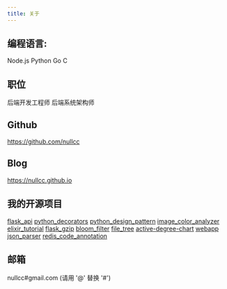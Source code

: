 ```yaml
---
title: 关于
---
```


## 编程语言:

Node.js
Python
Go
C

## 职位

后端开发工程师
后端系统架构师

## Github

https://github.com/nullcc

## Blog

https://nullcc.github.io
    
## 我的开源项目

[flask_api](https://github.com/nullcc/flask_api)
[python_decorators](https://github.com/nullcc/python_decorators)
[python_design_pattern](https://github.com/nullcc/python_design_pattern)
[image_color_analyzer](https://github.com/nullcc/image_color_analyzer)
[elixir_tutorial](https://github.com/nullcc/elixir_tutorial)
[flask_gzip](https://github.com/nullcc/flask_gzip)
[bloom_filter](https://github.com/nullcc/bloom_filter)
[file_tree](https://github.com/nullcc/file_tree)
[active-degree-chart](https://github.com/nullcc/active-degree-chart)
[webapp](https://github.com/nullcc/webapp)
[json_parser](https://github.com/nullcc/json_parser)
[redis_code_annotation](https://github.com/nullcc/redis_code_annotation)
              
## 邮箱

nullcc#gmail.com (请用 '@' 替换 '#')